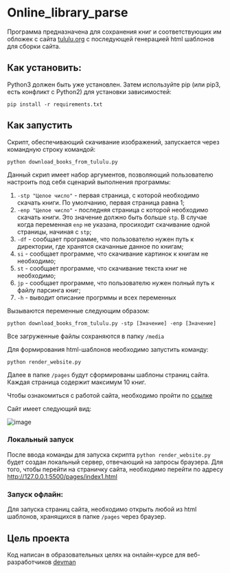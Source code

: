 # Online_library_parse

Программа предназначена для сохранения книг и соответствующих им обложек с сайта [tululu.org](https://tululu.org/) с последующей генерацией html шаблонов для сборки сайта. 

## Как установить:

 Python3 должен быть уже установлен. Затем используйте pip (или pip3, есть конфликт с Python2) для установки зависимостей:

```
pip install -r requirements.txt
```

## Как запустить

Скрипт, обеспечивающий скачивание изображений, запускается через командную строку командой:
```
python download_books_from_tululu.py
```

Данный скрип имеет набор аргументов, позволяющий пользователю настроить под себя сценарий выполнения программы:

1. `-stp "Целое число"` - первая страница, с которой необходимо скачать книги. По умолчанию, первая страница равна 1;
2. `-enp "Целое число"` - последняя страница с которой необходимо скачать книги. Это значение должно быть больше `stp`. В случае когда переменная `enp` не указана, просиходит скачивание одной страницы, начиная с `stp`;
3. `-df` - сообщает программе, что пользователю нужен путь к директории, где хранятся скачанные данное по книгам;
4. `si` - сообщает программе, что скачивание картинок к книгам не необходимо;
5. `st` - сообщает программе, что скачивание текста книг не необходимо;
6. `jp` - сообщает программе, что пользователю нужен полный путь к файлу парсинга книг;
7. `-h` - выводит описание прогрммы и всех переменных

Вызываются переменные следующим образом:

```
python download_books_from_tululu.py -stp [Значение] -enp [Значение]
```

Все загруженные файлы сохраняются в папку `/media`

Для формирования html-шаблонов необходимо запустить команду:

```
python render_website.py
```

Далее в папке `/pages` будут сформированы шаблоны страниц сайта. Каждая страница содержит максимум 10 книг.

Чтобы ознакомиться с работой сайта, необходимо пройти по [ссылке](https://kamenevartem.github.io/Online_library_parse/pages/index1.html)

Сайт имеет следующий вид:

![image](https://i.ibb.co/ftztkQP/image.png)

### Локальный запуск

После ввода команды для запуска скрипта `python render_website.py` будет создан локальный сервер, отвечающий на запросы браузера. Для того, чтобы перейти на страничку сайта, необходимо перейти по адресу http://127.0.0.1:5500/pages/index1.html

### Запуск офлайн:

Для запуска страниц сайта, необходимо открыть любой из html шаблонов, хранящихся в папке `/pages` через браузер. 



## Цель проекта

Код написан в образовательных целях на онлайн-курсе для веб-разработчиков [devman](https://devman.org/)